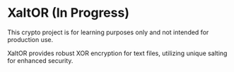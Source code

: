 # XaltOR (In Progress)
This crypto project is for learning purposes only and not intended for production use.

XaltOR provides robust XOR encryption for text files, utilizing unique salting for enhanced security.
